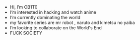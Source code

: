 - Hi, I’m OB1T0
- I’m interested in hacking and watch anime
- I’m currently dominating the world
- my favorite series are mr robot , naruto and kimetsu no yaiba
- I’m looking to collaborate on the World's End
- FUCK SOCIETY

<!---
tobirama526/tobirama526 is a ✨ special ✨ repository because its `README.md` (this file) appears on your GitHub profile.
You can click the Preview link to take a look at your changes.
--->
